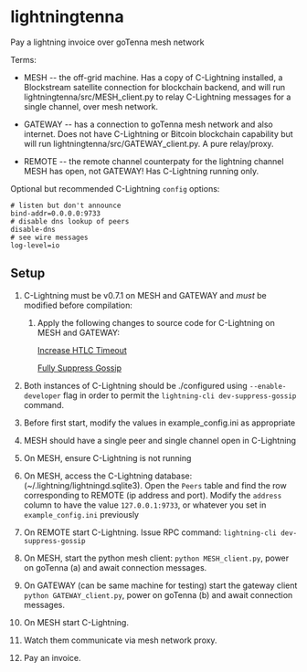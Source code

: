 # lightningtenna

Pay a lightning invoice over goTenna mesh network

Terms:

* MESH -- the off-grid machine. Has a copy of C-Lightning installed, a Blockstream satellite connection for blockchain backend, and will run lightningtenna/src/MESH_client.py to relay C-Lightning messages for a single channel, over mesh network.

* GATEWAY -- has a connection to goTenna mesh network and also internet. Does not have C-Lightning or Bitcoin blockchain capability but will run lightningtenna/src/GATEWAY_client.py. A pure relay/proxy.

* REMOTE -- the remote channel counterpaty for the lightning channel MESH has open, not GATEWAY! Has C-Lightning running only.

Optional but recommended C-Lightning `config` options:

```
# listen but don't announce
bind-addr=0.0.0.0:9733
# disable dns lookup of peers
disable-dns
# see wire messages
log-level=io
```


## Setup

1) C-Lightning must be v0.7.1 on MESH and GATEWAY and *must* be modified before compilation:
    
    1) Apply the following changes to source code for C-Lightning on MESH and GATEWAY: 
    
        [Increase HTLC Timeout](https://github.com/willcl-ark/lightning/commit/75c53de45c3df44a56841048bac98422f4b0a15c) 
        
        [Fully Suppress Gossip](https://github.com/willcl-ark/lightning/commit/14c12eca4c172ca0b8d787a0405b7346b88b70ae)
    

1) Both instances of C-Lightning should be ./configured using `--enable-developer` flag in order to permit the `lightning-cli dev-suppress-gossip` command.

1) Before first start, modify the values in example_config.ini as appropriate

1) MESH should have a single peer and single channel open in C-Lightning

1) On MESH, ensure C-Lightning is not running

1) On MESH, access the C-Lightning database: (~/.lightning/lightningd.sqlite3). Open the `Peers` table and find the row corresponding to REMOTE (ip address and port). Modify the `address` column to have the value `127.0.0.1:9733`, or whatever you set in `example_config.ini` previously

1) On REMOTE start C-Lightning. Issue RPC command: `lightning-cli dev-suppress-gossip`

1) On MESH, start the python mesh client: `python MESH_client.py`, power on goTenna (a) and await connection messages.

1) On GATEWAY (can be same machine for testing) start the gateway client `python GATEWAY_client.py`, power on goTenna (b) and await connection messages.

1) On MESH start C-Lightning.

1) Watch them communicate via mesh network proxy.

1) Pay an invoice.